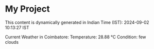# My Project

This content is dynamically generated in Indian Time (IST): 2024-09-02 10:13:27 IST


Current Weather in Coimbatore:
Temperature: 28.88 °C
Condition: few clouds
